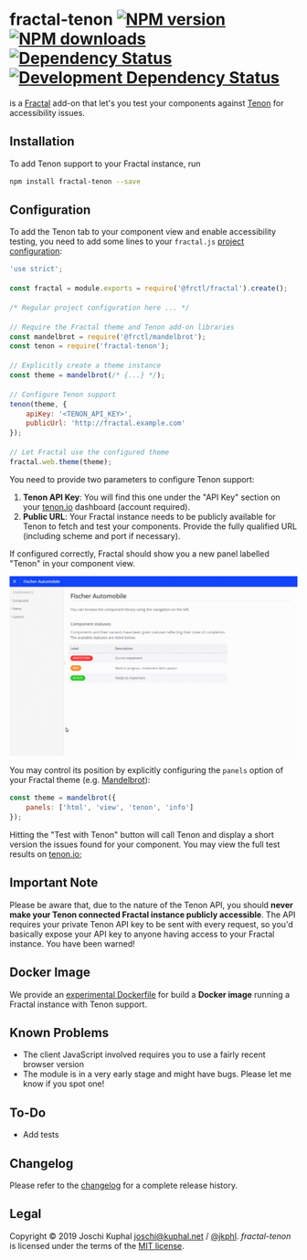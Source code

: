 fractal-tenon [![NPM version][npm-image]][npm-url] [![NPM downloads][npm-downloads]][npm-url] [![Dependency Status][depstat-image]][depstat-url] [![Development Dependency Status][devdepstat-image]][devdepstat-url]
======================================================================================================================================================================================================================================================================================================================

is a [Fractal](http://fractal.build) add-on that let's you test your components against [Tenon](https://tenon.io) for accessibility issues.

Installation
------------

To add Tenon support to your Fractal instance, run

```bash
npm install fractal-tenon --save
```

Configuration
-------------

To add the Tenon tab to your component view and enable accessibility testing, you need to add some lines to your `fractal.js` [project configuration](http://fractal.build/guide/project-settings):

```js
'use strict';

const fractal = module.exports = require('@frctl/fractal').create();

/* Regular project configuration here ... */

// Require the Fractal theme and Tenon add-on libraries
const mandelbrot = require('@frctl/mandelbrot');
const tenon = require('fractal-tenon');

// Explicitly create a theme instance
const theme = mandelbrot(/* {...} */);

// Configure Tenon support
tenon(theme, {
    apiKey: '<TENON_API_KEY>',
    publicUrl: 'http://fractal.example.com'
});

// Let Fractal use the configured theme
fractal.web.theme(theme);
```

You need to provide two parameters to configure Tenon support:

1. **Tenon API Key**: You will find this one under the "API Key" section on your [tenon.io](https://tenon.io) dashboard (account required).
2. **Public URL**: Your Fractal instance needs to be publicly available for Tenon to fetch and test your components. Provide the fully qualified URL (including scheme and port if necessary).

If configured correctly, Fractal should show you a new panel labelled "Tenon" in your component view.

![Tenon panel in Fractal](docs/fractal-tenon.gif)

You may control its position by explicitly configuring the `panels` option of your Fractal theme (e.g. [Mandelbrot](http://fractal.build/guide/web/default-theme)):

```js
const theme = mandelbrot({
    panels: ['html', 'view', 'tenon', 'info']
});
```

Hitting the "Test with Tenon" button will call Tenon and display a short version the issues found for your component. You may view the full test results on [tenon.io](https://tenon.io);

Important Note
--------------

Please be aware that, due to the nature of the Tenon API, you should **never make your Tenon connected Fractal instance publicly accessible**. The API requires your private Tenon API key to be sent with every request, so you'd basically expose your API key to anyone having access to your Fractal instance. You have been warned!

Docker Image
------------

We provide an [experimental Dockerfile](https://github.com/tollwerk/docker-fractal) for build a **Docker image** running a Fractal instance with Tenon support.

Known Problems
--------------

* The client JavaScript involved requires you to use a fairly recent browser version
* The module is in a very early stage and might have bugs. Please let me know if you spot one!

To-Do
-----

* Add tests


Changelog
---------

Please refer to the [changelog](CHANGELOG.md) for a complete release history.


Legal
-----
Copyright © 2019 Joschi Kuphal <joschi@kuphal.net> / [@jkphl](https://twitter.com/jkphl). *fractal-tenon* is licensed under the terms of the [MIT license](N:/sevensix/data/fractalTYPO3/LICENSE.txt).

[npm-url]: https://npmjs.org/package/fractal-tenon
[npm-image]: https://badge.fury.io/js/fractal-tenon.svg
[npm-downloads]: https://img.shields.io/npm/dm/fractal-tenon.svg

[depstat-url]: https://david-dm.org/tollwerk/fractal-tenon#info=dependencies
[depstat-image]: https://david-dm.org/tollwerk/fractal-tenon.svg
[devdepstat-url]: https://david-dm.org/tollwerk/fractal-tenon#info=devDependencies
[devdepstat-image]: https://david-dm.org/tollwerk/fractal-tenon/dev-status.svg